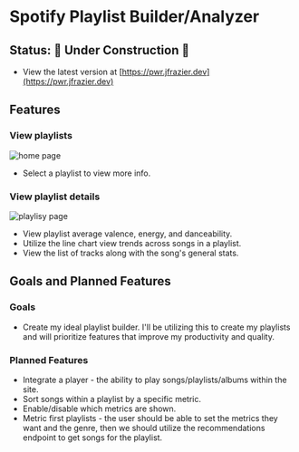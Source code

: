 # Spotify Playlist Builder/Analyzer

## Status: 🚧 Under Construction 🚧
* View the latest version at [https://pwr.jfrazier.dev](https://pwr.jfrazier.dev)

## Features

### View playlists
![home page](https://github.com/jfrazier-eth/playlist-builder/assets/54604023/44917f10-56b9-41b8-aa56-ec347ddf9584)

* Select a playlist to view more info.

### View playlist details
![playlisy page](https://github.com/jfrazier-eth/playlist-builder/assets/54604023/9f9c4c69-f724-41de-9d60-0a1cab5a0d3c)


* View playlist average valence, energy, and danceability.
* Utilize the line chart view trends across songs in a playlist.
* View the list of tracks along with the song's general stats.


## Goals and Planned Features

### Goals
* Create my ideal playlist builder. I'll be utilizing this to create my playlists and will prioritize features that improve my productivity and quality.

### Planned Features
* Integrate a player - the ability to play songs/playlists/albums within the site.
* Sort songs within a playlist by a specific metric.
* Enable/disable which metrics are shown.
* Metric first playlists - the user should be able to set the metrics they want and the genre, then we should utilize the recommendations endpoint to get songs for the playlist.
